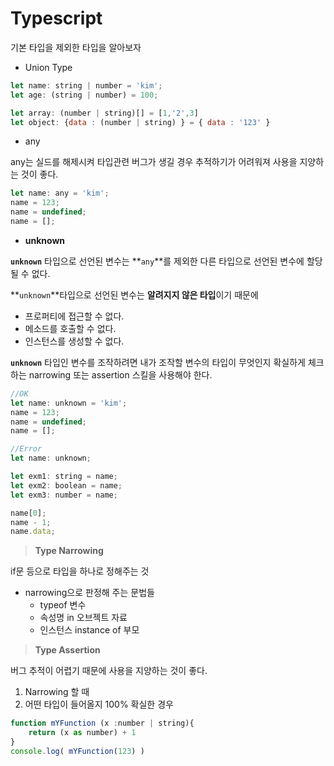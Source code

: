 # Typescript

기본 타입을 제외한 타입을 알아보자

- Union Type

```jsx
let name: string | number = 'kim';
let age: (string | number) = 100;

let array: (number | string)[] = [1,'2',3]
let object: {data : (number | string) } = { data : '123' }
```

- any

any는 실드를 해제시켜 타입관련 버그가 생길 경우 추적하기가 어려워져 사용을 지양하는 것이 좋다.

```jsx
let name: any = 'kim';
name = 123;
name = undefined;
name = [];
```

- **unknown**

**`unknown`** 타입으로 선언된 변수는 **`any`**를 제외한 다른 타입으로 선언된 변수에 할당될 수 없다.

**`unknown`**타입으로 선언된 변수는 **알려지지 않은 타입**이기 때문에 

- 프로퍼티에 접근할 수 없다.
- 메소드를 호출할 수 없다.
- 인스턴스를 생성할 수 없다.

**`unknown`** 타입인 변수를 조작하려면 내가 조작할 변수의 타입이 무엇인지 확실하게 체크하는 narrowing 또는 assertion 스킬을 사용해야 한다.

```jsx
//OK
let name: unknown = 'kim';
name = 123;
name = undefined;
name = [];

//Error
let name: unknown;

let exm1: string = name;
let exm2: boolean = name;
let exm3: number = name;

name[0];
name - 1;
name.data;
```

> **Type Narrowing**
> 

if문 등으로 타입을 하나로 정해주는 것

- narrowing으로 판정해 주는 문법들
    - typeof 변수
    - 속성명 in 오브젝트 자료
    - 인스턴스 instance of 부모

> **Type Assertion**
> 

버그 추적이 어렵기 때문에 사용을 지양하는 것이 좋다.

1. Narrowing 할 때
2. 어떤 타입이 들어올지 100% 확실한 경우

```jsx
function mYFunction (x :number | string){ 
    return (x as number) + 1 
}
console.log( mYFunction(123) )
```
